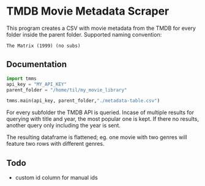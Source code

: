 # TMDB Movie Metadata Scraper

This program creates a CSV with movie metadata from the TMDB for every folder inside the parent folder.
Supported naming convention:
```
The Matrix (1999) (no subs)
```

## Documentation
```python
import tmms
api_key = "MY_API_KEY"
parent_folder = "/home/til/my_movie_library"

tmms.main(api_key, parent_folder,"./metadata-table.csv")
```

For every subfolder the TMDB API is queried. Incase of multiple results for querying with title and year, the most popular one is kept. If there no results, another query only including the year is sent.

The resulting dataframe is flattened; eg. one movie with two genres will feature two rows with different genres. 

## Todo
* custom id column for manual ids